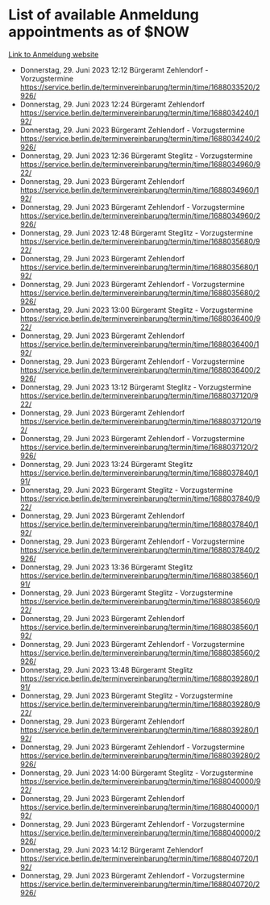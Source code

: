 # List of available Anmeldung appointments as of $NOW
[Link to Anmeldung website](https://service.berlin.de/terminvereinbarung/termin/tag.php?termin=1&anliegen[]=120686&dienstleisterlist=122210,122217,327316,122219,327312,122227,327314,122231,327346,122243,327348,122254,122252,329742,122260,329745,122262,329748,122271,327278,122273,327274,122277,327276,330436,122280,327294,122282,327290,122284,327292,122291,327270,122285,327266,122286,327264,122296,327268,150230,329760,122297,327286,122294,327284,122312,329763,122314,329775,122304,327330,122311,327334,122309,327332,317869,122281,327352,122279,329772,122283,122276,327324,122274,327326,122267,329766,122246,327318,122251,327320,122257,327322,122208,327298,122226,327300&herkunft=http%3A%2F%2Fservice.berlin.de%2Fdienstleistung%2F120686%2F)
- Donnerstag, 29. Juni 2023 12:12 Bürgeramt Zehlendorf - Vorzugstermine https://service.berlin.de/terminvereinbarung/termin/time/1688033520/2926/
- Donnerstag, 29. Juni 2023 12:24 Bürgeramt Zehlendorf https://service.berlin.de/terminvereinbarung/termin/time/1688034240/192/
- Donnerstag, 29. Juni 2023  Bürgeramt Zehlendorf - Vorzugstermine https://service.berlin.de/terminvereinbarung/termin/time/1688034240/2926/
- Donnerstag, 29. Juni 2023 12:36 Bürgeramt Steglitz - Vorzugstermine https://service.berlin.de/terminvereinbarung/termin/time/1688034960/922/
- Donnerstag, 29. Juni 2023  Bürgeramt Zehlendorf https://service.berlin.de/terminvereinbarung/termin/time/1688034960/192/
- Donnerstag, 29. Juni 2023  Bürgeramt Zehlendorf - Vorzugstermine https://service.berlin.de/terminvereinbarung/termin/time/1688034960/2926/
- Donnerstag, 29. Juni 2023 12:48 Bürgeramt Steglitz - Vorzugstermine https://service.berlin.de/terminvereinbarung/termin/time/1688035680/922/
- Donnerstag, 29. Juni 2023  Bürgeramt Zehlendorf https://service.berlin.de/terminvereinbarung/termin/time/1688035680/192/
- Donnerstag, 29. Juni 2023  Bürgeramt Zehlendorf - Vorzugstermine https://service.berlin.de/terminvereinbarung/termin/time/1688035680/2926/
- Donnerstag, 29. Juni 2023 13:00 Bürgeramt Steglitz - Vorzugstermine https://service.berlin.de/terminvereinbarung/termin/time/1688036400/922/
- Donnerstag, 29. Juni 2023  Bürgeramt Zehlendorf https://service.berlin.de/terminvereinbarung/termin/time/1688036400/192/
- Donnerstag, 29. Juni 2023  Bürgeramt Zehlendorf - Vorzugstermine https://service.berlin.de/terminvereinbarung/termin/time/1688036400/2926/
- Donnerstag, 29. Juni 2023 13:12 Bürgeramt Steglitz - Vorzugstermine https://service.berlin.de/terminvereinbarung/termin/time/1688037120/922/
- Donnerstag, 29. Juni 2023  Bürgeramt Zehlendorf https://service.berlin.de/terminvereinbarung/termin/time/1688037120/192/
- Donnerstag, 29. Juni 2023  Bürgeramt Zehlendorf - Vorzugstermine https://service.berlin.de/terminvereinbarung/termin/time/1688037120/2926/
- Donnerstag, 29. Juni 2023 13:24 Bürgeramt Steglitz https://service.berlin.de/terminvereinbarung/termin/time/1688037840/191/
- Donnerstag, 29. Juni 2023  Bürgeramt Steglitz - Vorzugstermine https://service.berlin.de/terminvereinbarung/termin/time/1688037840/922/
- Donnerstag, 29. Juni 2023  Bürgeramt Zehlendorf https://service.berlin.de/terminvereinbarung/termin/time/1688037840/192/
- Donnerstag, 29. Juni 2023  Bürgeramt Zehlendorf - Vorzugstermine https://service.berlin.de/terminvereinbarung/termin/time/1688037840/2926/
- Donnerstag, 29. Juni 2023 13:36 Bürgeramt Steglitz https://service.berlin.de/terminvereinbarung/termin/time/1688038560/191/
- Donnerstag, 29. Juni 2023  Bürgeramt Steglitz - Vorzugstermine https://service.berlin.de/terminvereinbarung/termin/time/1688038560/922/
- Donnerstag, 29. Juni 2023  Bürgeramt Zehlendorf https://service.berlin.de/terminvereinbarung/termin/time/1688038560/192/
- Donnerstag, 29. Juni 2023  Bürgeramt Zehlendorf - Vorzugstermine https://service.berlin.de/terminvereinbarung/termin/time/1688038560/2926/
- Donnerstag, 29. Juni 2023 13:48 Bürgeramt Steglitz https://service.berlin.de/terminvereinbarung/termin/time/1688039280/191/
- Donnerstag, 29. Juni 2023  Bürgeramt Steglitz - Vorzugstermine https://service.berlin.de/terminvereinbarung/termin/time/1688039280/922/
- Donnerstag, 29. Juni 2023  Bürgeramt Zehlendorf https://service.berlin.de/terminvereinbarung/termin/time/1688039280/192/
- Donnerstag, 29. Juni 2023  Bürgeramt Zehlendorf - Vorzugstermine https://service.berlin.de/terminvereinbarung/termin/time/1688039280/2926/
- Donnerstag, 29. Juni 2023 14:00 Bürgeramt Steglitz - Vorzugstermine https://service.berlin.de/terminvereinbarung/termin/time/1688040000/922/
- Donnerstag, 29. Juni 2023  Bürgeramt Zehlendorf https://service.berlin.de/terminvereinbarung/termin/time/1688040000/192/
- Donnerstag, 29. Juni 2023  Bürgeramt Zehlendorf - Vorzugstermine https://service.berlin.de/terminvereinbarung/termin/time/1688040000/2926/
- Donnerstag, 29. Juni 2023 14:12 Bürgeramt Zehlendorf https://service.berlin.de/terminvereinbarung/termin/time/1688040720/192/
- Donnerstag, 29. Juni 2023  Bürgeramt Zehlendorf - Vorzugstermine https://service.berlin.de/terminvereinbarung/termin/time/1688040720/2926/
